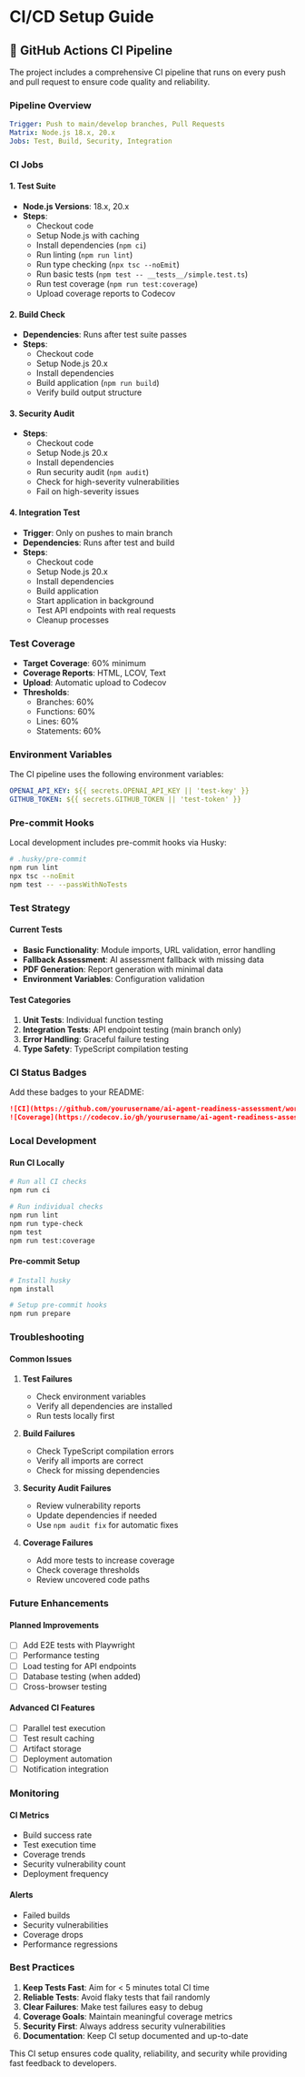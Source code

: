 # CI/CD Setup Guide

## 🚀 GitHub Actions CI Pipeline

The project includes a comprehensive CI pipeline that runs on every push and pull request to ensure code quality and reliability.

### Pipeline Overview

```yaml
Trigger: Push to main/develop branches, Pull Requests
Matrix: Node.js 18.x, 20.x
Jobs: Test, Build, Security, Integration
```

### CI Jobs

#### 1. Test Suite
- **Node.js Versions**: 18.x, 20.x
- **Steps**:
  - Checkout code
  - Setup Node.js with caching
  - Install dependencies (`npm ci`)
  - Run linting (`npm run lint`)
  - Run type checking (`npx tsc --noEmit`)
  - Run basic tests (`npm test -- __tests__/simple.test.ts`)
  - Run test coverage (`npm run test:coverage`)
  - Upload coverage reports to Codecov

#### 2. Build Check
- **Dependencies**: Runs after test suite passes
- **Steps**:
  - Checkout code
  - Setup Node.js 20.x
  - Install dependencies
  - Build application (`npm run build`)
  - Verify build output structure

#### 3. Security Audit
- **Steps**:
  - Checkout code
  - Setup Node.js 20.x
  - Install dependencies
  - Run security audit (`npm audit`)
  - Check for high-severity vulnerabilities
  - Fail on high-severity issues

#### 4. Integration Test
- **Trigger**: Only on pushes to main branch
- **Dependencies**: Runs after test and build
- **Steps**:
  - Checkout code
  - Setup Node.js 20.x
  - Install dependencies
  - Build application
  - Start application in background
  - Test API endpoints with real requests
  - Cleanup processes

### Test Coverage

- **Target Coverage**: 60% minimum
- **Coverage Reports**: HTML, LCOV, Text
- **Upload**: Automatic upload to Codecov
- **Thresholds**:
  - Branches: 60%
  - Functions: 60%
  - Lines: 60%
  - Statements: 60%

### Environment Variables

The CI pipeline uses the following environment variables:

```yaml
OPENAI_API_KEY: ${{ secrets.OPENAI_API_KEY || 'test-key' }}
GITHUB_TOKEN: ${{ secrets.GITHUB_TOKEN || 'test-token' }}
```

### Pre-commit Hooks

Local development includes pre-commit hooks via Husky:

```bash
# .husky/pre-commit
npm run lint
npx tsc --noEmit
npm test -- --passWithNoTests
```

### Test Strategy

#### Current Tests
- **Basic Functionality**: Module imports, URL validation, error handling
- **Fallback Assessment**: AI assessment fallback with missing data
- **PDF Generation**: Report generation with minimal data
- **Environment Variables**: Configuration validation

#### Test Categories
1. **Unit Tests**: Individual function testing
2. **Integration Tests**: API endpoint testing (main branch only)
3. **Error Handling**: Graceful failure testing
4. **Type Safety**: TypeScript compilation testing

### CI Status Badges

Add these badges to your README:

```markdown
![CI](https://github.com/yourusername/ai-agent-readiness-assessment/workflows/CI%20Pipeline/badge.svg)
![Coverage](https://codecov.io/gh/yourusername/ai-agent-readiness-assessment/branch/main/graph/badge.svg)
```

### Local Development

#### Run CI Locally
```bash
# Run all CI checks
npm run ci

# Run individual checks
npm run lint
npm run type-check
npm test
npm run test:coverage
```

#### Pre-commit Setup
```bash
# Install husky
npm install

# Setup pre-commit hooks
npm run prepare
```

### Troubleshooting

#### Common Issues

1. **Test Failures**
   - Check environment variables
   - Verify all dependencies are installed
   - Run tests locally first

2. **Build Failures**
   - Check TypeScript compilation errors
   - Verify all imports are correct
   - Check for missing dependencies

3. **Security Audit Failures**
   - Review vulnerability reports
   - Update dependencies if needed
   - Use `npm audit fix` for automatic fixes

4. **Coverage Failures**
   - Add more tests to increase coverage
   - Check coverage thresholds
   - Review uncovered code paths

### Future Enhancements

#### Planned Improvements
- [ ] Add E2E tests with Playwright
- [ ] Performance testing
- [ ] Load testing for API endpoints
- [ ] Database testing (when added)
- [ ] Cross-browser testing

#### Advanced CI Features
- [ ] Parallel test execution
- [ ] Test result caching
- [ ] Artifact storage
- [ ] Deployment automation
- [ ] Notification integration

### Monitoring

#### CI Metrics
- Build success rate
- Test execution time
- Coverage trends
- Security vulnerability count
- Deployment frequency

#### Alerts
- Failed builds
- Security vulnerabilities
- Coverage drops
- Performance regressions

### Best Practices

1. **Keep Tests Fast**: Aim for < 5 minutes total CI time
2. **Reliable Tests**: Avoid flaky tests that fail randomly
3. **Clear Failures**: Make test failures easy to debug
4. **Coverage Goals**: Maintain meaningful coverage metrics
5. **Security First**: Always address security vulnerabilities
6. **Documentation**: Keep CI setup documented and up-to-date

This CI setup ensures code quality, reliability, and security while providing fast feedback to developers.